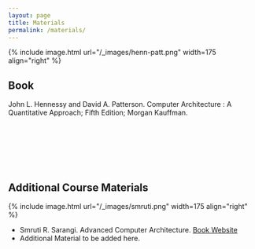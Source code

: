 ```yaml
---
layout: page
title: Materials
permalink: /materials/
---
```


{% include image.html url="/_images/henn-patt.png" width=175 align="right" %}

## Book

John L. Hennessy and David A. Patterson. Computer Architecture : A Quantitative Approach; Fifth Edition; Morgan Kauffman.
\
&nbsp;
\
&nbsp;
\
&nbsp;
\
&nbsp;
\
&nbsp;
\
&nbsp;



## Additional Course Materials

{% include image.html url="/_images/smruti.png" width=175 align="right" %}


* Smruti R. Sarangi. Advanced Computer Architecture. [Book Website](https://www.cse.iitd.ac.in/~srsarangi/advbook/index.html)
* Additional Material to be added here.
